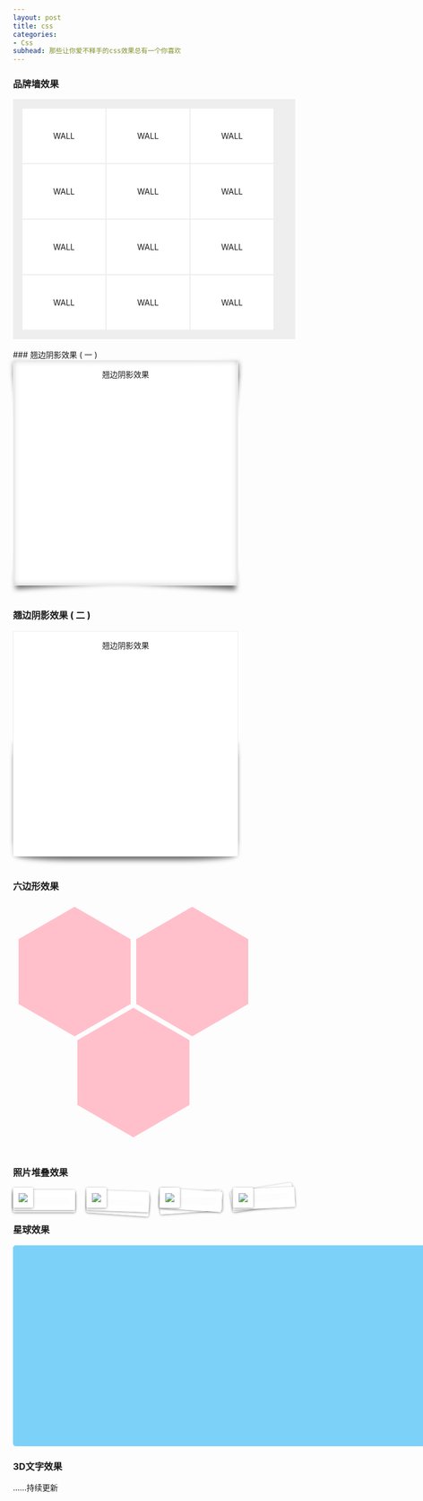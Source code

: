```yaml
---
layout: post
title: css
categories:
- Css
subhead: 那些让你爱不释手的css效果总有一个你喜欢
---
```


### 品牌墙效果

<style>
 #wall{
    overflow: hidden;
    border: 1px solid #eee;
 }
 #wall ul{
    overflow:hidden;
    padding: 15px;
    margin: 0;
    background: #eee;
 }
 #wall ul li{
    text-align: center;
    list-style-type: none;
    float: left;
    padding: 40px 15px;
    width: 25%;
    border: 1px solid #eee;
    background: #fff;
 }
 #wall ul li, #wall ul li img, #wall ul li a{
     -webkit-transition: all 0.2s linear;
     transition: all 0.2s linear
 }
 #wall ul li a{
     display: inline-table;
     text-decoration: none;
 }
 #wall ul li:hover{
     z-index: 2;
     box-shadow: 1px 1px 10px rgba(0,0,0,0.1),-1px -1px 10px rgba(0,0,0,0.1);
     -webkit-box-shadow: 1px 1px 10px rgba(0,0,0,0.1),-1px -1px 10px rgba(0,0,0,0.1);
     -o-box-shadow: 1px 1px 10px rgba(0,0,0,0.1),-1px -1px 10px rgba(0,0,0,0.1);
     -moz-box-shadow: 1px 1px 10px rgba(0,0,0,0.1),-1px -1px 10px rgba(0,0,0,0.1);
     -ms-box-shadow: 1px 1px 10px rgba(0,0,0,0.1),-1px -1px 10px rgba(0,0,0,0.1);
     transform: translate3d(0, 0, 0);
     -webkit-transform: translate3d(0, 0, 0);
     -moz-transform: translate3d(0, 0, 0);
     -ms-transform: translate3d(0, 0, 0);
     -o-transform: translate3d(0, 0, 0);
 }
 #wall ul li:hover img, #wall ul li:hover a{
     transform: translate3d(0, -3px, 0);
     -webkit-transform: translate3d(0, -3px, 0);
     -o-transform: translate3d(0, -3px, 0);
     -moz-transform: translate3d(0, -3px, 0);
     -ms-transform: translate3d(0, -3px, 0);
 }
</style>

<div id="wall">
    <ul>
        <li><a href="javascript:;">WALL</a></li>
        <li><a href="javascript:;">WALL</a></li>
        <li><a href="javascript:;">WALL</a></li>
        <li><a href="javascript:;">WALL</a></li>
        <li><a href="javascript:;">WALL</a></li>
        <li><a href="javascript:;">WALL</a></li>
        <li><a href="javascript:;">WALL</a></li>
        <li><a href="javascript:;">WALL</a></li>
        <li><a href="javascript:;">WALL</a></li>
        <li><a href="javascript:;">WALL</a></li>
        <li><a href="javascript:;">WALL</a></li>
        <li><a href="javascript:;">WALL</a></li>
    </ul>
</div>
<br/>
<!--break-->
### 翘边阴影效果 ( 一 )
<style>
    .photo-wrapper{
        position: relative;
        z-index: 10;
    }
    #photo1{
        width: 400px;
        height: 400px;
        border: 1px solid #eee;
        position: relative;
        background: #fff;
        box-shadow: 3px 3px 10px rgba(0,0,0,0.1) inset,-3px -3px 10px rgba(0,0,0,0.1) inset;
        text-align: center;
    }
    #photo1:before{
       content: '';
       position: absolute;
       left: 22px;
       right: 25px;
       bottom: 11px;
       top: 23px;
       box-shadow: 0px 8px 10px rgba(0,0,0,0.6), 0px -8px 10px rgba(0,0,0,0.6);
       transform: skew(10deg) rotate(4deg);
       z-index: -2;
    }
    #photo1:after{
        content: '';
        position: absolute;
        left: 25px;
        right: 20px;
        bottom: 13px;
        top: 24px;
        box-shadow: 0px 8px 10px rgba(0,0,0,0.6), 0px -8px 10px rgba(0,0,0,0.6);
        transform: skew(-10deg) rotate(-4deg);
        z-index: -2;
    }
</style>

<div class="photo-wrapper">
    <div id="photo1">
      <p>翘边阴影效果</p>
    </div>
</div>
<br/>

### 翘边阴影效果 ( 二 )
<style type="text/css">
    .photo-wrapper{
        position: relative;
        z-index: 10;
    }
    #photo2{
        width: 400px;
        height: 400px;
        border: 1px solid #eee;
        position: relative;
        background: #fff;
        text-align: center;
    }
    #photo2:after{
        content: '';
        position: absolute;
        left: 3px;
        right: 3px;
        bottom: 3px;
        top: 200px;
        box-shadow: 0px 10px 10px rgba(0,0,0,0.6), 0px -10px 10px rgba(0,0,0,0.6);
        /* transform: skew(-10deg) rotate(-4deg); */
        z-index: -1;
        border-radius: 100px / 10px;
    }
</style>

<div class="photo-wrapper">
    <div id="photo2">
      <p>翘边阴影效果</p>
    </div>
</div>
<br/>

### 六边形效果
<style>
#photo3{
    overflow:hidden;
}
#photo3 .clear{
    clear: both;
}
#photo3 .con-show01{
    width: 200px;
    height: 250px;
    float: left;
    margin-left: 10px;
    overflow: hidden;
    transform:rotate(120deg);
}
#photo3 .con-show02{
    width: 100%;
    height: 100%;
    overflow: hidden;
    transform:rotate(-60deg);
}
#photo3 .con-show03{
    width: 100%;
    height: 100%;
    overflow: hidden;
    transform:rotate(-60deg);
    position: relative;
    background: pink;
}
#photo3 .con-show03 > div{
    width: 100%;
    height: 100%;
    position: absolute;
    top: 0;
    left: 0;
    opacity: 0;
    line-height: 250px;
    text-align: center;
    color: #fff;
    cursor: pointer;
    background: url(../../../assets/image1.jpg);
    transition: opacity 0.3s;
    }
#photo3 .con-show03:hover > div{
    opacity: 1;
}
#photo3 .margin-left{
    margin-left: 115px;
}
#photo3 .margin-top{
    margin-top: -70px;
}
</style>

<div id="photo3">
    <div class="con-show01">
        <div class="con-show02">
          <div class="con-show03 bg01">
            <div>
            <p>六边形效果</p>
            </div>
          </div>
        </div>
      </div>
    <div class="con-show01">
        <div class="con-show02">
            <div class="con-show03 bg01">
              <div>
              <p>六边形效果</p>
              </div>
            </div>
        </div>
    </div>
    <div class="clear"></div>
    <div class="con-show01 margin-left margin-top">
        <div class="con-show02">
          <div class="con-show03 bg01">
            <div>
            <p>六边形效果</p>
            </div>
          </div>
        </div>
    </div>
</div>
<br/>

### 照片堆叠效果
<style>
    /*
    Float clearing goodness from Handcrafted CSS book ------------------------------------------------------------- */
    #example4 .group:after { content: "."; display: block; height: 0; clear: both; visibility: hidden; }
    #example4 .group { height: 1%; }
    *:first-child+html .group { min-height: 1px; }
    #example4 { max-width: 57.5em; }
    #example4 h1,#example4 h2 { font-family: 'AdelleBasicBold', Arial, sans-serif; }
    #example4 h1.title { font-size: 68px; letter-spacing: -3px; font-weight: bold; text-align: center; margin: 100px 0 50px; text-shadow: 0px 1px 0px rgba(255, 255, 255, 0.6); }
    #example4 h1.title span { font-size: 38px; line-height: 48px; display: block; letter-spacing: -1px; color: rgba(51, 51, 51, 0.5); }

    /*
    Stacks CSS ----------------------------------------------------------------------------------------------------------- */

    /* Layout */
    #example4 .stack { float: left; width: 22%; margin: 0 4% 4% 0; position: relative; z-index: 10; }

    /* Image styles */
    #example4 .stack img { max-width: 100%; height: auto; vertical-align: bottom; border: 10px solid #fff; border-radius: 3px;
    	-webkit-box-sizing: border-box;
    	-moz-box-sizing: border-box;
    	box-sizing: border-box;
    	-webkit-box-shadow: 0 1px 4px rgba(0, 0, 0, 0.4);
    	-moz-box-shadow: 0 1px 4px rgba(0, 0, 0, 0.4);
    	box-shadow: 0 1px 4px rgba(0, 0, 0, 0.4);
    }
    #example4 .stack:last-of-type { margin-right: 0; }

    /* Stacks creted by the use of generated content */
    #example4 .stack:before,#example4 .stack:after { content: "";
        border-radius: 3px; width: 100%; height: 100%; position: absolute; border: 10px solid #fff; left: 0;
    	-webkit-box-sizing: border-box;
    	-moz-box-sizing: border-box;
    	box-sizing: border-box;
    	-webkit-box-shadow: 0 1px 4px rgba(0, 0, 0, 0.4);
    	-moz-box-shadow: 0 1px 4px rgba(0, 0, 0, 0.4);
    	box-shadow: 0 1px 4px rgba(0, 0, 0, 0.4);
    	-webkit-transition: 0.3s all ease-out;
    	-moz-transition: 0.3s all ease-out;
    	transition: 0.3s all ease-out;
    }
    #example4 .stack:before { top: 4px; z-index: -10; } /* 1st element in stack (behind image) */
    #example4 .stack:after { top: 8px; z-index: -20; } /* 2nd element in stack (behind image) */

    /* Second stack example (rotated to the right from the bottom left) */
    #example4 .stack.rotated:before {
    	-webkit-transform-origin: bottom left;
    	-moz-transform-origin: bottom left;
    	transform-origin: bottom left;
    	-webkit-transform: rotate(2deg);
    	-moz-transform: rotate(2deg);
    	transform: rotate(2deg);
    }
    #example4 .stack.rotated:after {
    	-webkit-transform-origin: bottom left;
    	-moz-transform-origin: bottom left;
    	transform-origin: bottom left;
    	-webkit-transform: rotate(4deg);
    	-moz-transform: rotate(4deg);
    	transform: rotate(4deg);
    }

    /* Third stack example (One stack element rotated in the opposite direction) */
    #example4 .stack.twisted:before {
    	-webkit-transform: rotate(4deg);
    	-moz-transform: rotate(4deg);
    	transform: rotate(4deg);
    }
    #example4 .stack.twisted:after {
    	-webkit-transform: rotate(-4deg);
    	-moz-transform: rotate(-4deg);
    	transform: rotate(-4deg);
    }

    /* Fourth stack example (Similar to the second but rotated left) */
    #example4 .stack.rotated-left:before {
    	-webkit-transform-origin: bottom left;
    	-moz-transform-origin: bottom left;
    	transform-origin: bottom left;
    	-webkit-transform: rotate(-3deg);
    	-moz-transform: rotate(-3deg);
    	transform: rotate(-3deg);
    }
    #example4 .stack.rotated-left:after {
    	-webkit-transform-origin: bottom left;
    	-moz-transform-origin: bottom left;
    	transform-origin: bottom left;
    	-webkit-transform: rotate(-9deg);
    	-moz-transform: rotate(-9deg);
    	transform: rotate(-9deg);
    }

    /* Reset all rotations on hover */
    #example4 .stack:hover:before,#example4 .stack:hover:after {
    	-webkit-transform: rotate(0deg);
    	-moz-transform: rotate(0deg);
    	transform: rotate(0deg);
    }

    /*
    iPhone and mobile widths --------------------------------------------------------------------------------------------------------------------------- */
    @media only screen and (min-width: 320px) and (max-width: 480px) {
    	#example4 .stack { float: none; width: auto; margin-bottom: 35px; }
    	#example4 h1.title { margin: 15px 0; }
    }
</style>

<div id="example4" class="group">
    <div class="group">
        <div class="stack">
            <img src="../../../assets/image1.jpg" />
        </div>
        <div class="stack rotated">
            <img src="../../../assets/image2.jpg" />
        </div>
        <div class="stack twisted">
            <img src="../../../assets/image3.jpg" />
        </div>
        <div class="stack rotated-left">
            <img src="../../../assets/image4.jpg" />
        </div>
    </div>
</div>

### 星球效果
<div class="gd" id="gd">
    <div class="gd-wrapper">
        <div class="ball">
            <img class="ball-img" src="../../../assets/ball.png" alt="">
        </div>
        <div class="ball2">
            <img class="ball-img2" src="../../../assets/ball2.png" alt="">
        </div>
    </div>
</div>

<style>
.gd {
    position: relative;
    width: 750px;
    height: 358px;
    border-radius: 5px;
    background-color: #7cd1f9;
}

.gd-wrapper {
    width: 750px;
    height: 358px;
    position: relative;
    background: url("../../../assets/gd.png") no-repeat 0 0;
}

.gd .ball {
    position: absolute;
    left: 19px;
    top: -10px;
    display: inline-block;
    animation: star_ani_03 20s 0s ease-in-out infinite;
    -webkit-animation: star_ani_03 20s 0s ease-in-out infinite;
    -ms-animation: star_ani_03 20s 0s ease-in-out infinite;
    -o-animation: star_ani_03 20s 0s ease-in-out infinite;
    -moz-animation: star_ani_03 20s 0s ease-in-out infinite;
}

.gd .ball .ball-img {
  animation: star_ani_04 20s 5s ease-in-out infinite;
  -webkit-animation: star_ani_04 20s 5s ease-in-out infinite;
  -ms-animation: star_ani_04 20s 5s ease-in-out infinite;
  -o-animation: star_ani_04 20s 5s ease-in-out infinite;
  -moz-animation: star_ani_04 20s 5s ease-in-out infinite;
}

.gd .ball2 {
    position: absolute;
    left: -93px;
    top: -47px;
    display: inline-block;
    animation: star_ani_05 28s 0s ease-in-out infinite;
    -webkit-animation: star_ani_05 28s 0s ease-in-out infinite;
    -moz-animation: star_ani_05 28s 0s ease-in-out infinite;
    -ms-animation: star_ani_05 28s 0s ease-in-out infinite;
    -o-animation: star_ani_05 28s 0s ease-in-out infinite;
}

.gd .ball2 .ball-img2 {
    animation: star_ani_06 28s 7s ease-in-out infinite;
    -webkit-animation: star_ani_06 28s 7s ease-in-out infinite;
    -moz-animation: star_ani_06 28s 7s ease-in-out infinite;
    -ms-animation: star_ani_06 28s 7s ease-in-out infinite;
    -o-animation: star_ani_06 28s 7s ease-in-out infinite;
}

@keyframes star_ani_03 {
    0%, 100% {
        -webkit-transform: translateX(0);
        -moz-transform: translateX(0);
        -ms-transform: translateX(0);
        -o-transform: translateX(0);
        transform: translateX(0);
    }
    50% {
        -webkit-transform: translateX(520px);
        -moz-transform: translateX(520px);
        -ms-transform: translateX(520px);
        -o-transform: translateX(520px);
        transform: translateX(520px);
    }
}

@-webkit-keyframes star_ani_03 {
    0%, 100% {
        -webkit-transform: translateX(0);
        -moz-transform: translateX(0);
        -ms-transform: translateX(0);
        -o-transform: translateX(0);
        transform: translateX(0);
    }
    50% {
        -webkit-transform: translateX(520px);
        -moz-transform: translateX(520px);
        -ms-transform: translateX(520px);
        -o-transform: translateX(520px);
        transform: translateX(520px);
    }
}

@-moz-keyframes star_ani_03 {
    0%, 100% {
        -webkit-transform: translateX(0);
        -moz-transform: translateX(0);
        -ms-transform: translateX(0);
        -o-transform: translateX(0);
        transform: translateX(0);
    }
    50% {
        -webkit-transform: translateX(520px);
        -moz-transform: translateX(520px);
        -ms-transform: translateX(520px);
        -o-transform: translateX(520px);
        transform: translateX(520px);
    }
}

@-ms-keyframes star_ani_03 {
    0%, 100% {
        -webkit-transform: translateX(0);
        -moz-transform: translateX(0);
        -ms-transform: translateX(0);
        -o-transform: translateX(0);
        transform: translateX(0);
    }
    50% {
        -webkit-transform: translateX(520px);
        -moz-transform: translateX(520px);
        -ms-transform: translateX(520px);
        -o-transform: translateX(520px);
        transform: translateX(520px);
    }
}

@-o-keyframes star_ani_03 {
    0%, 100% {
        -webkit-transform: translateX(0);
        -moz-transform: translateX(0);
        -ms-transform: translateX(0);
        -o-transform: translateX(0);
        transform: translateX(0);
    }
    50% {
        -webkit-transform: translateX(520px);
        -moz-transform: translateX(520px);
        -ms-transform: translateX(520px);
        -o-transform: translateX(520px);
        transform: translateX(520px);
    }
}

@keyframes star_ani_04 {
    0%, 100% {
        -webkit-transform: translateY(0) scale(0.8);
        -moz-transform: translateY(0) scale(0.8);
        -ms-transform: translateY(0) scale(0.8);
        -o-transform: translateY(0) scale(0.8);
        transform: translateY(0) scale(0.8);
    }
    50% {
        -webkit-transform: translateY(125px) scale(1.1);
        -moz-transform: translateY(125px) scale(1.1);
        -ms-transform: translateY(125px) scale(1.1);
        -o-transform: translateY(125px) scale(1.1);
        transform: translateY(125px) scale(1.1);
    }
}

@-webkit-keyframes star_ani_04 {
    0%, 100% {
        -webkit-transform: translateY(0) scale(0.8);
        -moz-transform: translateY(0) scale(0.8);
        -ms-transform: translateY(0) scale(0.8);
        -o-transform: translateY(0) scale(0.8);
        transform: translateY(0) scale(0.8);
    }
    50% {
        -webkit-transform: translateY(125px) scale(1.1);
        -moz-transform: translateY(125px) scale(1.1);
        -ms-transform: translateY(125px) scale(1.1);
        -o-transform: translateY(125px) scale(1.1);
        transform: translateY(125px) scale(1.1);
    }
}

@-ms-keyframes star_ani_04 {
    0%, 100% {
        -webkit-transform: translateY(0) scale(0.8);
        -moz-transform: translateY(0) scale(0.8);
        -ms-transform: translateY(0) scale(0.8);
        -o-transform: translateY(0) scale(0.8);
        transform: translateY(0) scale(0.8);
    }
    50% {
        -webkit-transform: translateY(125px) scale(1.1);
        -moz-transform: translateY(125px) scale(1.1);
        -ms-transform: translateY(125px) scale(1.1);
        -o-transform: translateY(125px) scale(1.1);
        transform: translateY(125px) scale(1.1);
    }
}

@-moz-keyframes star_ani_04 {
    0%, 100% {
        -webkit-transform: translateY(0) scale(0.8);
        -moz-transform: translateY(0) scale(0.8);
        -ms-transform: translateY(0) scale(0.8);
        -o-transform: translateY(0) scale(0.8);
        transform: translateY(0) scale(0.8);
    }
    50% {
        -webkit-transform: translateY(125px) scale(1.1);
        -moz-transform: translateY(125px) scale(1.1);
        -ms-transform: translateY(125px) scale(1.1);
        -o-transform: translateY(125px) scale(1.1);
        transform: translateY(125px) scale(1.1);
    }
}

@-o-keyframes star_ani_04 {
    0%, 100% {
        -webkit-transform: translateY(0) scale(0.8);
        -moz-transform: translateY(0) scale(0.8);
        -ms-transform: translateY(0) scale(0.8);
        -o-transform: translateY(0) scale(0.8);
        transform: translateY(0) scale(0.8);
    }
    50% {
        -webkit-transform: translateY(125px) scale(1.1);
        -moz-transform: translateY(125px) scale(1.1);
        -ms-transform: translateY(125px) scale(1.1);
        -o-transform: translateY(125px) scale(1.1);
        transform: translateY(125px) scale(1.1);
    }
}

@keyframes star_ani_05 {
    0%, 100% {
        transform: translateX(0);
    }
    50% {
        transform: translateX(720px);
    }
}

@-webkit-keyframes star_ani_05 {
    0%, 100% {
        transform: translateX(0);
    }
    50% {
        transform: translateX(720px);
    }
}

@-ms-keyframes star_ani_05 {
    0%, 100% {
        transform: translateX(0);
    }
    50% {
        transform: translateX(720px);
    }
}

@-moz-keyframes star_ani_05 {
    0%, 100% {
        transform: translateX(0);
    }
    50% {
        transform: translateX(720px);
    }
}

@-o-keyframes star_ani_05 {
    0%, 100% {
        transform: translateX(0);
    }
    50% {
        transform: translateX(720px);
    }
}

@keyframes star_ani_06 {
    0%, 100% {
        transform: translateY(0) scale(0.8);
    }
    50% {
        transform: translateY(210px) scale(1.1);
    }
}

@-webkit-keyframes star_ani_06 {
    0%, 100% {
        transform: translateY(0) scale(0.8);
    }
    50% {
        transform: translateY(210px) scale(1.1);
    }
}

@-moz-keyframes star_ani_06 {
    0%, 100% {
        transform: translateY(0) scale(0.8);
    }
    50% {
        transform: translateY(210px) scale(1.1);
    }
}

@-ms-keyframes star_ani_06 {
    0%, 100% {
        transform: translateY(0) scale(0.8);
    }
    50% {
        transform: translateY(210px) scale(1.1);
    }
}

@-o-keyframes star_ani_06 {
    0%, 100% {
        transform: translateY(0) scale(0.8);
    }
    50% {
        transform: translateY(210px) scale(1.1);
    }
}
</style>

### 3D文字效果
......持续更新

